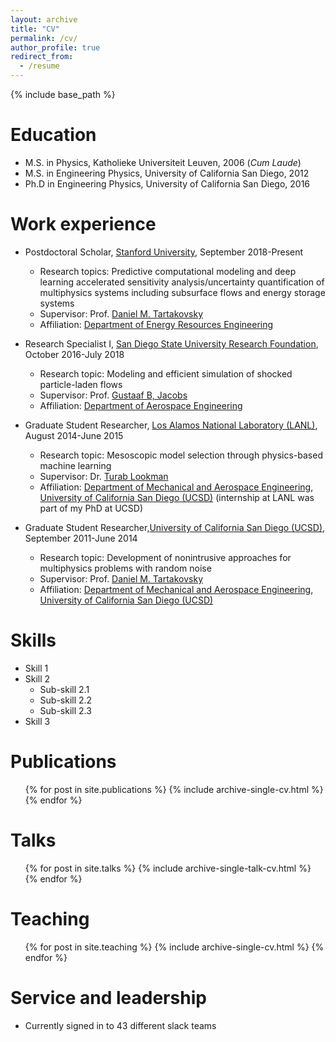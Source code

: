 ```yaml
---
layout: archive
title: "CV"
permalink: /cv/
author_profile: true
redirect_from:
  - /resume
---
```


{% include base_path %}

Education
======
* M.S. in Physics, Katholieke Universiteit Leuven, 2006 (*Cum Laude*)
* M.S. in Engineering Physics, University of California San Diego, 2012
* Ph.D in Engineering Physics, University of California San Diego, 2016

Work experience
======
* Postdoctoral Scholar, [Stanford University](https://www.stanford.edu), September 2018-Present
  * Research topics: Predictive computational modeling and deep learning accelerated sensitivity analysis/uncertainty quantification of multiphysics systems including subsurface flows and energy storage systems
  * Supervisor: Prof. [Daniel M. Tartakovsky](https://profiles.stanford.edu/daniel-tartakovsky)
  * Affiliation: [Department of Energy Resources Engineering](https://earth.stanford.edu/ere)

* Research Specialist I, [San Diego State University Research Foundation](https://www.foundation.sdsu.edu/), October 2016-July 2018
  * Research topic: Modeling and efficient simulation of shocked particle-laden flows
  * Supervisor: Prof. [Gustaaf B, Jacobs](http://attila.sdsu.edu/~jacobs/index.html)
  * Affiliation: [Department of Aerospace Engineering](https://aerospace.sdsu.edu/)
  
* Graduate Student Researcher, [Los Alamos National Laboratory (LANL)](https://www.lanl.gov/), August 2014-June 2015
  * Research topic: Mesoscopic model selection through physics-based machine learning
  * Supervisor: Dr. [Turab Lookman](https://www.linkedin.com/in/turab-lookman-31277b4)
  * Affiliation: [Department of Mechanical and Aerospace Engineering](https://mae.ucsd.edu/), [University of California San Diego (UCSD)](https://ucsd.edu/) (internship at LANL was part of my PhD at UCSD) 

* Graduate Student Researcher,[University of California San Diego (UCSD)](https://ucsd.edu/), September 2011-June 2014
  * Research topic: Development of nonintrusive approaches for multiphysics problems with random noise
  * Supervisor: Prof. [Daniel M. Tartakovsky](https://profiles.stanford.edu/daniel-tartakovsky)
  * Affiliation: [Department of Mechanical and Aerospace Engineering](https://mae.ucsd.edu/), [University of California San Diego (UCSD)](https://ucsd.edu/) 

Skills
======
* Skill 1
* Skill 2
  * Sub-skill 2.1
  * Sub-skill 2.2
  * Sub-skill 2.3
* Skill 3

Publications
======
  <ul>{% for post in site.publications %}
    {% include archive-single-cv.html %}
  {% endfor %}</ul>
  
Talks
======
  <ul>{% for post in site.talks %}
    {% include archive-single-talk-cv.html %}
  {% endfor %}</ul>
  
Teaching
======
  <ul>{% for post in site.teaching %}
    {% include archive-single-cv.html %}
  {% endfor %}</ul>
  
Service and leadership
======
* Currently signed in to 43 different slack teams
